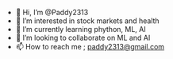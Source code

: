 - 👋 Hi, I’m @Paddy2313
- 👀 I’m interested in stock markets and health
- 🌱 I’m currently learning phython, ML, AI
- 💞️ I’m looking to collaborate on ML and AI
- 📫 How to reach me ; paddy2313@gmail.com

<!---
Paddy2313/Paddy2313 is a ✨ special ✨ repository because its `README.md` (this file) appears on your GitHub profile.
You can click the Preview link to take a look at your changes.
--->
